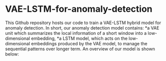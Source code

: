 # VAE-LSTM-for-anomaly-detection
This Github repository hosts our code to train a VAE-LSTM hybrid model for anomaly detection. In short, our anomaly detection model contains:
  *a VAE unit which summarizes the local information of a short window into a low-dimensional embedding,
  *a LSTM model, which acts on the low- dimensional embeddings produced by the VAE model, to manage the sequential patterns over longer term.
An overview of our model is shown below:
